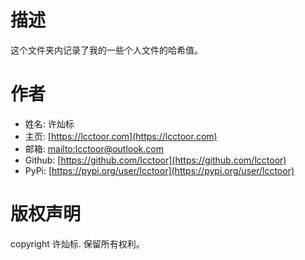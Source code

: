 # 描述

这个文件夹内记录了我的一些个人文件的哈希值。

# 作者

* 姓名: 许灿标
* 主页: [https://lcctoor.com](https://lcctoor.com)
* 邮箱: [mailto:lcctoor@outlook.com](mailto:lcctoor@outlook.com)
* Github: [https://github.com/lcctoor](https://github.com/lcctoor)
* PyPi: [https://pypi.org/user/lcctoor](https://pypi.org/user/lcctoor)

# 版权声明

copyright 许灿标. 保留所有权利。
